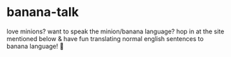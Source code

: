# banana-talk

love minions? want to speak the minion/banana language? hop in at the site mentioned below & have fun translating normal english sentences to banana language! 🍌
